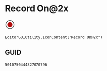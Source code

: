 # Record On@2x
![](/img/Record%20On@2x.png)

``` CSharp
EditorGUIUtility.IconContent("Record On@2x")
```
## GUID
```
5010750444327070796
```
